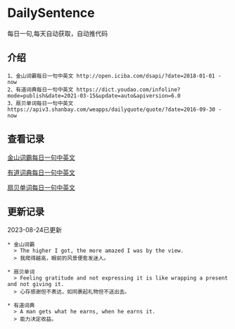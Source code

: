 # DailySentence

每日一句,每天自动获取，自动推代码

## 介绍

```
1、金山词霸每日一句中英文 http://open.iciba.com/dsapi/?date=2018-01-01 - now
2、有道词典每日一句中英文 https://dict.youdao.com/infoline?mode=publish&date=2021-03-15&update=auto&apiversion=6.0
3、扇贝单词每日一句中英文 https://apiv3.shanbay.com/weapps/dailyquote/quote/?date=2016-09-30 - now
```

## 查看记录

[金山词霸每日一句中英文](./data/iciba/)

[有道词典每日一句中英文](./data/youdao/)

[扇贝单词每日一句中英文](./data/shanbay/)

## 更新记录
2023-08-24已更新 
```
* 金山词霸
  > The higher I got, the more amazed I was by the view.
  > 我爬得越高，眼前的风景便愈发迷人。

* 扇贝单词
  > Feeling gratitude and not expressing it is like wrapping a present and not giving it.
  > 心存感谢但不表达，如同裹起礼物但不送出去。

* 有道词典
  > A man gets what he earns, when he earns it.
  > 能力决定收益。

```
